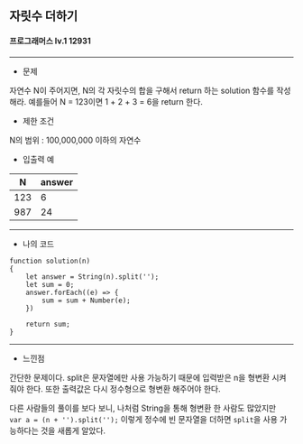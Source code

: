 ## 자릿수 더하기
#### 프로그래머스 lv.1 12931
------
* 문제

자연수 N이 주어지면, N의 각 자릿수의 합을 구해서 return 하는 solution 함수를 작성해라.
예를들어 N = 123이면 1 + 2 + 3 = 6을 return 한다.

* 제한 조건

N의 범위 : 100,000,000 이하의 자연수

* 입출력 예

|N|answer|
|------|---|
|123|6|
|987|24|

-----
* 나의 코드
```
function solution(n)
{
    let answer = String(n).split('');
    let sum = 0;
    answer.forEach((e) => {
        sum = sum + Number(e);
    })
    
    return sum;
}
```
----
* 느낀점

간단한 문제이다. split은 문자열에만 사용 가능하기 때문에 입력받은 n을 형변환 시켜줘야 한다. 또한 출력값은 다시 정수형으로 형변환 해주어야 한다.

다른 사람들의 풀이를 보다 보니, 나처럼 String을 통해 형변환 한 사람도 많았지만 ` var a = (n + '').split('');` 이렇게 정수에 빈 문자열을 더하면 `split`을 사용 가능하다는 것을 새롭게 알았다.
